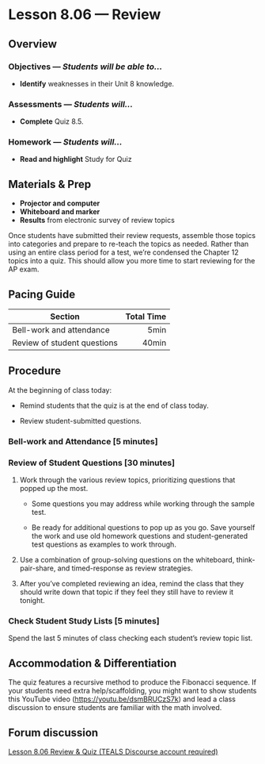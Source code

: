 Lesson 8.06 — Review
====================================================================================================

Overview
--------
### Objectives — _Students will be able to…_
- **Identify** weaknesses in their Unit 8 knowledge.

### Assessments — _Students will…_
- **Complete** Quiz 8.5.

### Homework — _Students will…_
- **Read and highlight** Study for Quiz


Materials & Prep
----------------
- **Projector and computer**
- **Whiteboard and marker**
- **Results** from electronic survey of review topics


Once students have submitted their review requests, assemble those topics into categories and
prepare to re-teach the topics as needed. Rather than using an entire class period for a test, we’re
condensed the Chapter 12 topics into a quiz. This should allow you more time to start reviewing for
the AP exam.


Pacing Guide
------------
| Section                     | Total Time |
|-----------------------------|-----------:|
| Bell-work and attendance    |       5min |
| Review of student questions |      40min |


Procedure
---------
At the beginning of class today:

- Remind students that the quiz is at the end of class today.

- Review student-submitted questions.

### Bell-work and Attendance \[5 minutes\]

### Review of Student Questions \[30 minutes\]

1. Work through the various review topics, prioritizing questions that popped up the most.

   - Some questions you may address while working through the sample test.

   - Be ready for additional questions to pop up as you go. Save yourself the work and use old
     homework questions and student-generated test questions as examples to work through.

2. Use a combination of group-solving questions on the whiteboard, think-pair-share, and
   timed-response as review strategies.

3. After you’ve completed reviewing an idea, remind the class that they should write down that topic
   if they feel they still have to review it tonight.

### Check Student Study Lists \[5 minutes\]
Spend the last 5 minutes of class checking each student’s review topic list.


Accommodation & Differentiation
-------------------------------
The quiz features a recursive method to produce the Fibonacci sequence. If your students need extra
help/scaffolding, you might want to show students this YouTube video
(<https://youtu.be/dsmBRUCzS7k>) and lead a class discussion to ensure students are familiar with
the math involved.


Forum discussion
----------------
[Lesson 8.06 Review & Quiz (TEALS Discourse account required)](http://forums.tealsk12.org/c/unit-8/8-06-review-quiz)
